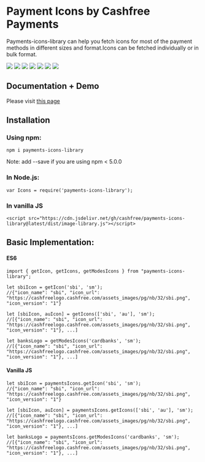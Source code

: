 # Payment Icons by Cashfree Payments
Payments-icons-library can help you fetch icons for most of the payment methods in different sizes and format.Icons can be fetched individually or in bulk format.
<div align="left" id="results" class="">

<img src= "https://cashfreelogo.cashfree.com/assets_images/pg/card/svg/amex.svg">
<img src= "https://cashfreelogo.cashfree.com/assets_images/pg/card/svg/visa.svg">
<img src= "https://cashfreelogo.cashfree.com/assets_images/pg/card/svg/diners.svg">
<img src= "https://cashfreelogo.cashfree.com/assets_images/pg/card/svg/maestro.svg">
<img src= "https://cashfreelogo.cashfree.com/assets_images/pg/card/svg/mastercard.svg">
<img src= "https://cashfreelogo.cashfree.com/assets_images/pg/card/svg/mastercard.svg">
<img src= "https://cashfreelogo.cashfree.com/assets_images/pg/card/svg/rupay.svg">
</div>

## Documentation + Demo
Please visit [this page](https://cashfree.github.io/payments-icons-library/)
## Installation

### Using npm:

```
npm i payments-icons-library
```

Note: add --save if you are using npm < 5.0.0

### In Node.js:

```
var Icons = require('payments-icons-library');
```

### In vanilla JS
```
<script src="https://cdn.jsdelivr.net/gh/cashfree/payments-icons-library@latest/dist/image-library.js"></script>
```



 
## Basic Implementation:
#### ES6
```
import { getIcon, getIcons, getModesIcons } from "payments-icons-library";

let sbiIcon = getIcon('sbi', 'sm');
//{"icon_name": "sbi", "icon_url": "https://cashfreelogo.cashfree.com/assets_images/pg/nb/32/sbi.png", "icon_version": "1"}

let [sbiIcon, auIcon] = getIcons(['sbi', 'au'], 'sm');
//[{"icon_name": "sbi", "icon_url": "https://cashfreelogo.cashfree.com/assets_images/pg/nb/32/sbi.png", "icon_version": "1"}, ...]

let banksLogo = getModesIcons('cardbanks', 'sm');
//[{"icon_name": "sbi", "icon_url": "https://cashfreelogo.cashfree.com/assets_images/pg/nb/32/sbi.png", "icon_version": "1"}, ...]

```
#### Vanilla JS
```
let sbiIcon = paymentsIcons.getIcon('sbi', 'sm');
//{"icon_name": "sbi", "icon_url": "https://cashfreelogo.cashfree.com/assets_images/pg/nb/32/sbi.png", "icon_version": "1"}

let [sbiIcon, auIcon] = paymentsIcons.getIcons(['sbi', 'au'], 'sm');
//[{"icon_name": "sbi", "icon_url": "https://cashfreelogo.cashfree.com/assets_images/pg/nb/32/sbi.png", "icon_version": "1"}, ...]

let banksLogo = paymentsIcons.getModesIcons('cardbanks', 'sm');
//[{"icon_name": "sbi", "icon_url": "https://cashfreelogo.cashfree.com/assets_images/pg/nb/32/sbi.png", "icon_version": "1"}, ...]

```
